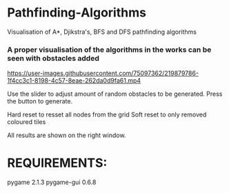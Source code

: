 # Pathfinding-Algorithms
Visualisation of A*, Djikstra's, BFS and DFS pathfinding algorithms

### A proper visualisation of the algorithms in the works can be seen with obstacles added
https://user-images.githubusercontent.com/75097362/219879786-1f4cc3c1-8198-4c57-8eae-262da0d9fa61.mp4

Use the slider to adjust amount of random obstacles to be generated. Press the button to generate.

Hard reset to resset all nodes from the grid
Soft reset to only removed coloured tiles

All results are shown on the right window.

# REQUIREMENTS:
pygame 2.1.3
pygame-gui 0.6.8
